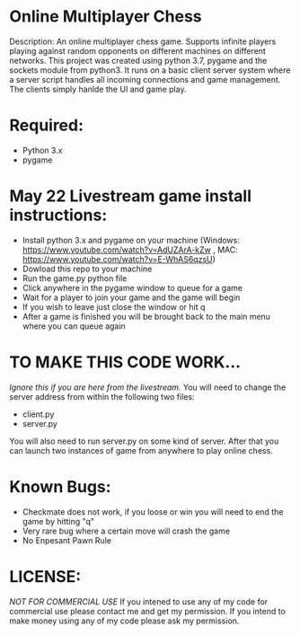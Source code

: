# Online Multiplayer Chess
Description: An online multiplayer chess game. Supports infinite players playing against random opponents on different machines on different networks. This project was created using python 3.7, pygame and the sockets module from python3. It runs on a basic client server system where a server script handles all incoming connections and game management. The clients simply hanlde the UI and game play.


# Required:
- Python 3.x
- pygame


# May 22 Livestream game install instructions:
- Install python 3.x and pygame on your machine (Windows: https://www.youtube.com/watch?v=AdUZArA-kZw , MAC: https://www.youtube.com/watch?v=E-WhAS6qzsU)
- Dowload this repo to your machine
- Run the game.py python file
- Click anywhere in the pygame window to queue for a game
- Wait for a player to join your game and the game will begin
- If you wish to leave just close the window or hit q
- After a game is finished you will be brought back to the main menu where you can queue again


# TO MAKE THIS CODE WORK...
*Ignore this if you are here from the livestream.*
You will need to change the server address from within the following two files:
- client.py
- server.py

You will also need to run server.py on some kind of server. After that you can launch two instances of game from anywhere to play online chess.


# Known Bugs:
- Checkmate does not work, if you loose or win you will need to end the game by hitting "q"
- Very rare bug where a certain move will crash the game
- No Enpesant Pawn Rule


# LICENSE:
*NOT FOR COMMERCIAL USE*
If you intened to use any of my code for commercial use please contact me and get my permission. If you intend to make money using any of my code please ask my permission.
